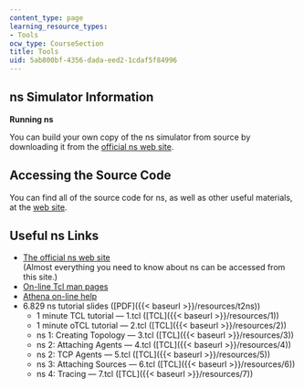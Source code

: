 ```yaml
---
content_type: page
learning_resource_types:
- Tools
ocw_type: CourseSection
title: Tools
uid: 5ab800bf-4356-dada-eed2-1cdaf5f84996
---
```


ns Simulator Information
------------------------

**Running ns**

You can build your own copy of the ns simulator from source by downloading it from the [official ns web site](http://www.isi.edu/nsnam/ns/).

Accessing the Source Code
-------------------------

You can find all of the source code for ns, as well as other useful materials, at the [web site](http://www.isi.edu/nsnam/ns/ns-build.html).

Useful ns Links
---------------

*   [The official ns web site](http://www.isi.edu/nsnam/ns/)   
    (Almost everything you need to know about ns can be accessed from this site.)
*   [On-line Tcl man pages](http://elf.org/etc/tcltk-man-html.html)
*   [Athena on-line help](http://ist.mit.edu/software/athena/helpinfo)
*   6.829 ns tutorial slides ([PDF]({{< baseurl >}}/resources/t2ns))
    *   1 minute TCL tutorial — 1.tcl ([TCL]({{< baseurl >}}/resources/1))
    *   1 minute oTCL tutorial — 2.tcl ([TCL]({{< baseurl >}}/resources/2))
    *   ns 1: Creating Topology — 3.tcl ([TCL]({{< baseurl >}}/resources/3))
    *   ns 2: Attaching Agents — 4.tcl ([TCL]({{< baseurl >}}/resources/4))
    *   ns 2: TCP Agents — 5.tcl ([TCL]({{< baseurl >}}/resources/5))
    *   ns 3: Attaching Sources — 6.tcl ([TCL]({{< baseurl >}}/resources/6))
    *   ns 4: Tracing — 7.tcl ([TCL]({{< baseurl >}}/resources/7))